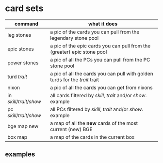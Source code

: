 # card sets
|command|what it does|
|---|---|
| leg stones | a pic of the cards you can pull from the legendary stone pool |
| epic stones | a pic of the epic cards you can pull from the (greater) epic stone pool |
| power stones | a pic of all the PCs you can pull from the PC stone pool |
| turd _trait_ | a pic of all the cards you can pull with golden turds for the _trait_ trait |
| nixon | a pic of all the cards you can get from nixons |
|in _skill_/_trait_/_show_ | all cards filtered by _skill_, _trait_ and/or _show_. example |
|pc _skill_/_trait_/_show_ | all PCs filtered by _skill_, _trait_ and/or _show_. example |
| bge map new | a map of all the **new** cards of the most current (new) BGE |
| box map | a map of the cards in the current box|

## examples
### 
<!--stackedit_data:
eyJoaXN0b3J5IjpbLTgzMTA3NDg3Niw2MzA3NTU1MjldfQ==
-->